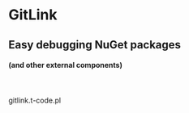# GitLink
## Easy debugging NuGet packages
#### (and other external components)

<br/>
<br/>
<a href="https://github.com/tpluscode/gitlink-presentation/"><i class="fa fa-github"></i></a>
gitlink.t-code.pl
